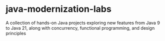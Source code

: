 # java-modernization-labs
A collection of hands-on Java projects exploring new features from Java 9 to Java 21, along with concurrency, functional programming, and design principles
